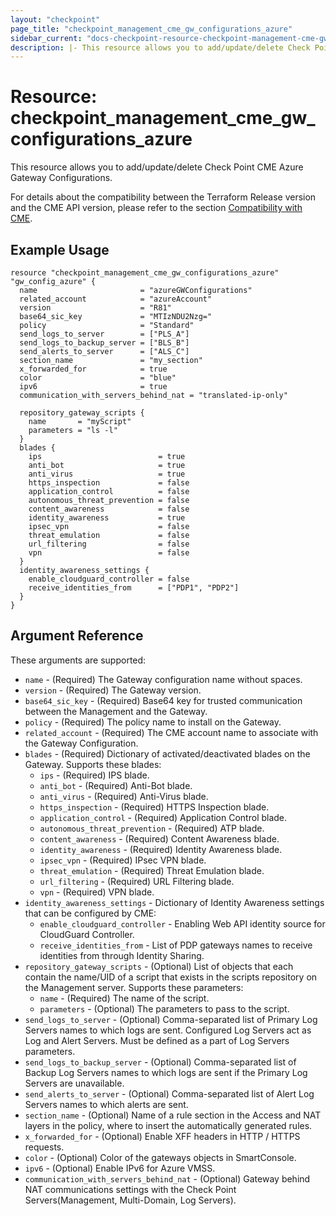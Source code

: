 ```yaml
---
layout: "checkpoint"
page_title: "checkpoint_management_cme_gw_configurations_azure"
sidebar_current: "docs-checkpoint-resource-checkpoint-management-cme-gw-configurations-azure"
description: |- This resource allows you to add/update/delete Check Point CME Azure Gateway Configurations.
---
```


# Resource: checkpoint_management_cme_gw_configurations_azure

This resource allows you to add/update/delete Check Point CME Azure Gateway Configurations.

For details about the compatibility between the Terraform Release version and the CME API version, please refer to the section [Compatibility with CME](../index.html.markdown#compatibility-with-cme).


## Example Usage

```hcl
resource "checkpoint_management_cme_gw_configurations_azure" "gw_config_azure" {
  name                       = "azureGWConfigurations"
  related_account            = "azureAccount"
  version                    = "R81"
  base64_sic_key             = "MTIzNDU2Nzg="
  policy                     = "Standard"
  send_logs_to_server        = ["PLS_A"]
  send_logs_to_backup_server = ["BLS_B"]
  send_alerts_to_server      = ["ALS_C"]
  section_name               = "my_section"
  x_forwarded_for            = true
  color                      = "blue"
  ipv6                       = true
  communication_with_servers_behind_nat = "translated-ip-only"
  
  repository_gateway_scripts {
    name       = "myScript"
    parameters = "ls -l"
  }
  blades {
    ips                          = true
    anti_bot                     = true
    anti_virus                   = true
    https_inspection             = false
    application_control          = false
    autonomous_threat_prevention = false
    content_awareness            = false
    identity_awareness           = true
    ipsec_vpn                    = false
    threat_emulation             = false
    url_filtering                = false
    vpn                          = false
  }
  identity_awareness_settings {
    enable_cloudguard_controller = false
    receive_identities_from      = ["PDP1", "PDP2"]
  }
}
```

## Argument Reference

These arguments are supported:

* `name` - (Required) The Gateway configuration name without spaces.
* `version` - (Required) The Gateway version.
* `base64_sic_key` - (Required) Base64 key for trusted communication between the Management and the Gateway.
* `policy` - (Required) The policy name to install on the Gateway.
* `related_account` - (Required) The CME account name to associate with the Gateway Configuration.
* `blades` - (Required) Dictionary of activated/deactivated blades on the Gateway. Supports these blades:
    * `ips` - (Required) IPS blade.
    * `anti_bot` - (Required) Anti-Bot blade.
    * `anti_virus` - (Required) Anti-Virus blade.
    * `https_inspection` - (Required) HTTPS Inspection blade.
    * `application_control` - (Required) Application Control blade.
    * `autonomous_threat_prevention` - (Required) ATP blade.
    * `content_awareness` - (Required) Content Awareness blade.
    * `identity_awareness` - (Required) Identity Awareness blade.
    * `ipsec_vpn` - (Required) IPsec VPN blade.
    * `threat_emulation` - (Required) Threat Emulation blade.
    * `url_filtering` - (Required) URL Filtering blade.
    * `vpn` - (Required) VPN blade.
* `identity_awareness_settings` - Dictionary of Identity Awareness settings that can be configured by CME:
    * `enable_cloudguard_controller` - Enabling Web API identity source for CloudGuard Controller.
    * `receive_identities_from` - List of PDP gateways names to receive identities from through Identity Sharing.
* `repository_gateway_scripts` - (Optional) List of objects that each contain the name/UID of a script that exists in
  the scripts repository on the Management server. Supports these parameters:
    * `name` - (Required) The name of the script.
    * `parameters` - (Optional) The parameters to pass to the script.
* `send_logs_to_server` - (Optional) Comma-separated list of Primary Log Servers names to which logs are sent.
  Configured Log Servers act as Log and Alert Servers. Must be defined as a part of Log Servers parameters.
* `send_logs_to_backup_server` - (Optional) Comma-separated list of Backup Log Servers names to which logs are sent if
  the Primary Log Servers are unavailable.
* `send_alerts_to_server` - (Optional) Comma-separated list of Alert Log Servers names to which alerts are sent.
* `section_name` - (Optional) Name of a rule section in the Access and NAT layers in the policy, where to insert the automatically generated rules.
* `x_forwarded_for` - (Optional) Enable XFF headers in HTTP / HTTPS requests.
* `color` - (Optional) Color of the gateways objects in SmartConsole.
* `ipv6` - (Optional) Enable IPv6 for Azure VMSS.
* `communication_with_servers_behind_nat` - (Optional) Gateway behind NAT communications settings with the Check Point Servers(Management, Multi-Domain, Log Servers).